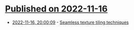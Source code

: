 # [Published on 2022-11-16](index.md)

* [2022-11-16, 20:00:09](https://lobste.rs/s/ohfzsl/seamless_texture_tiling_techniques) - [Seamless texture tiling techniques](https://iquilezles.org/articles/texturerepetition/)
